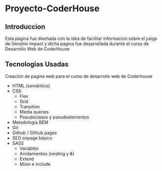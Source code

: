 # Proyecto-CoderHouse

## Introduccion

Esta pagina fue diseñada con la idea de facilitar informacion sobre el juego de Genshin Impact y dicha pagina fue desarrollada durante el curso de Desarrollo Web de CoderHouse


## Tecnologias Usadas

Creación de pagina web para el curso de desarrollo web de Coderhouse
- HTML (semántico)
- CSS
    - Flex
    - Grid
    - Transition
    - Media queries
    - Pseudoclases y pseudoelementos
- Metodología BEM
- Git
- Github / Github pages
- SEO onpage básico
- SASS
    - Variables
    - Anidamientos (nesting y &)
    - Extend
    - Mixin e include
